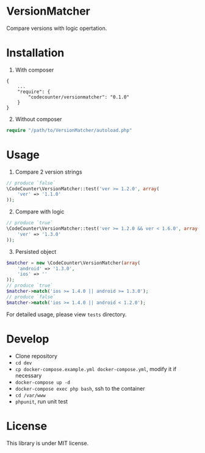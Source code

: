 VersionMatcher
=======

Compare versions with logic opertation.

Installation
============

1. With composer

```
{
    ...
    "require": {
        "codecounter/versionmatcher": "0.1.0"
    }
}
```

2. Without composer

```php
require "/path/to/VersionMatcher/autoload.php"
```

Usage
=====

1. Compare 2 version strings

```php
// produce `false`
\CodeCounter\VersionMatcher::test('ver >= 1.2.0', array(
    'ver' => '1.1.0'
));
```

2. Compare with logic

```php
// produce `true`
\CodeCounter\VersionMatcher::test('ver >= 1.2.0 && ver < 1.6.0', array(
    'ver' => '1.3.0'
));
```

3. Persisted object

```php
$matcher = new \CodeCounter\VersionMatcher(array(
    'android' => '1.3.0',
    'ios' => ''
));
// produce `true`
$matcher->match('ios >= 1.4.0 || android >= 1.3.0');
// produce `false`
$matcher->match('ios >= 1.4.0 || android < 1.2.0');
```
For detailed usage, please view `tests` directory.

Develop
=======

- Clone repository
- `cd dev`
- `cp docker-compose.example.yml docker-compose.yml`, modify it if necessary
- `docker-compose up -d`
- `docker-compose exec php bash`, ssh to the container
- `cd /var/www`
- `phpunit`, run unit test

License
=======

This library is under MIT license.

